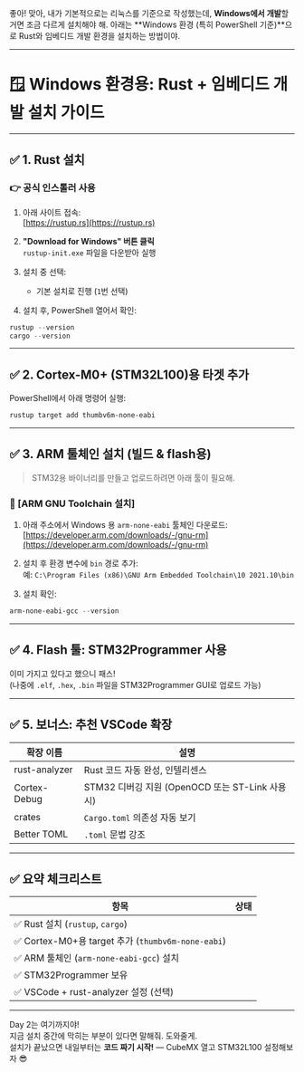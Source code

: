 좋아! 맞아, 내가 기본적으로는 리눅스를 기준으로 작성했는데, **Windows에서 개발**할 거면 조금 다르게 설치해야 해. 아래는 **Windows 환경 (특히 PowerShell 기준)**으로 Rust와 임베디드 개발 환경을 설치하는 방법이야.

---

# 🪟 Windows 환경용: Rust + 임베디드 개발 설치 가이드

---

## ✅ 1. Rust 설치

### 👉 공식 인스톨러 사용

1. 아래 사이트 접속:  
   [https://rustup.rs](https://rustup.rs)

2. **"Download for Windows" 버튼 클릭**  
   `rustup-init.exe` 파일을 다운받아 실행

3. 설치 중 선택:
   - 기본 설치로 진행 (`1`번 선택)

4. 설치 후, PowerShell 열어서 확인:

```powershell
rustup --version
cargo --version
```

---

## ✅ 2. Cortex-M0+ (STM32L100)용 타겟 추가

PowerShell에서 아래 명령어 실행:

```powershell
rustup target add thumbv6m-none-eabi
```

---

## ✅ 3. ARM 툴체인 설치 (빌드 & flash용)

> STM32용 바이너리를 만들고 업로드하려면 아래 툴이 필요해.

### 🔧 [ARM GNU Toolchain 설치]

1. 아래 주소에서 Windows 용 `arm-none-eabi` 툴체인 다운로드:  
   [https://developer.arm.com/downloads/-/gnu-rm](https://developer.arm.com/downloads/-/gnu-rm)

2. 설치 후 환경 변수에 `bin` 경로 추가:  
   예: `C:\Program Files (x86)\GNU Arm Embedded Toolchain\10 2021.10\bin`

3. 설치 확인:

```powershell
arm-none-eabi-gcc --version
```

---

## ✅ 4. Flash 툴: STM32Programmer 사용

이미 가지고 있다고 했으니 패스!  
(나중에 `.elf`, `.hex`, `.bin` 파일을 STM32Programmer GUI로 업로드 가능)

---

## ✅ 5. 보너스: 추천 VSCode 확장

| 확장 이름 | 설명 |
|-----------|------|
| rust-analyzer | Rust 코드 자동 완성, 인텔리센스 |
| Cortex-Debug | STM32 디버깅 지원 (OpenOCD 또는 ST-Link 사용 시) |
| crates | `Cargo.toml` 의존성 자동 보기 |
| Better TOML | `.toml` 문법 강조 |

---

## ✅ 요약 체크리스트

| 항목 | 상태 |
|------|------|
| ✅ Rust 설치 (`rustup`, `cargo`) |
| ✅ Cortex-M0+용 target 추가 (`thumbv6m-none-eabi`) |
| ✅ ARM 툴체인 (`arm-none-eabi-gcc`) 설치 |
| ✅ STM32Programmer 보유 |
| ✅ VSCode + rust-analyzer 설정 (선택) |

---

Day 2는 여기까지야!  
지금 설치 중간에 막히는 부분이 있다면 말해줘. 도와줄게.  
설치가 끝났으면 내일부터는 **코드 짜기 시작!** — CubeMX 열고 STM32L100 설정해보자 😎